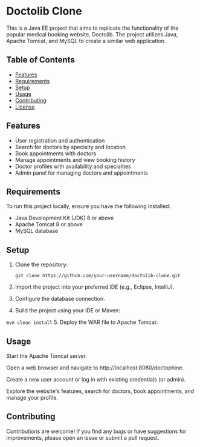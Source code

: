 # Doctolib Clone

This is a Java EE project that aims to replicate the functionality of the popular medical booking website, Doctolib. The project utilizes Java, Apache Tomcat, and MySQL to create a similar web application.

## Table of Contents

- [Features](#features)
- [Requirements](#requirements)
- [Setup](#setup)
- [Usage](#usage)
- [Contributing](#contributing)
- [License](#license)

## Features

- User registration and authentication
- Search for doctors by specialty and location
- Book appointments with doctors
- Manage appointments and view booking history
- Doctor profiles with availability and specialties
- Admin panel for managing doctors and appointments

## Requirements

To run this project locally, ensure you have the following installed:

- Java Development Kit (JDK) 8 or above
- Apache Tomcat 8 or above
- MySQL database

## Setup

1. Clone the repository:

   ```
   git clone https://github.com/your-username/doctolib-clone.git
   ```
   
   
2. Import the project into your preferred IDE (e.g., Eclipse, IntelliJ).
3. Configure the database connection.
4. Build the project using your IDE or Maven:

```mvn clean install```
5. Deploy the WAR file to Apache Tomcat.

## Usage
Start the Apache Tomcat server.

Open a web browser and navigate to http://localhost:8080/doctophine.

Create a new user account or log in with existing credentials (or admin).

Explore the website's features, search for doctors, book appointments, and manage your profile.


## Contributing
Contributions are welcome! If you find any bugs or have suggestions for improvements, please open an issue or submit a pull request.
